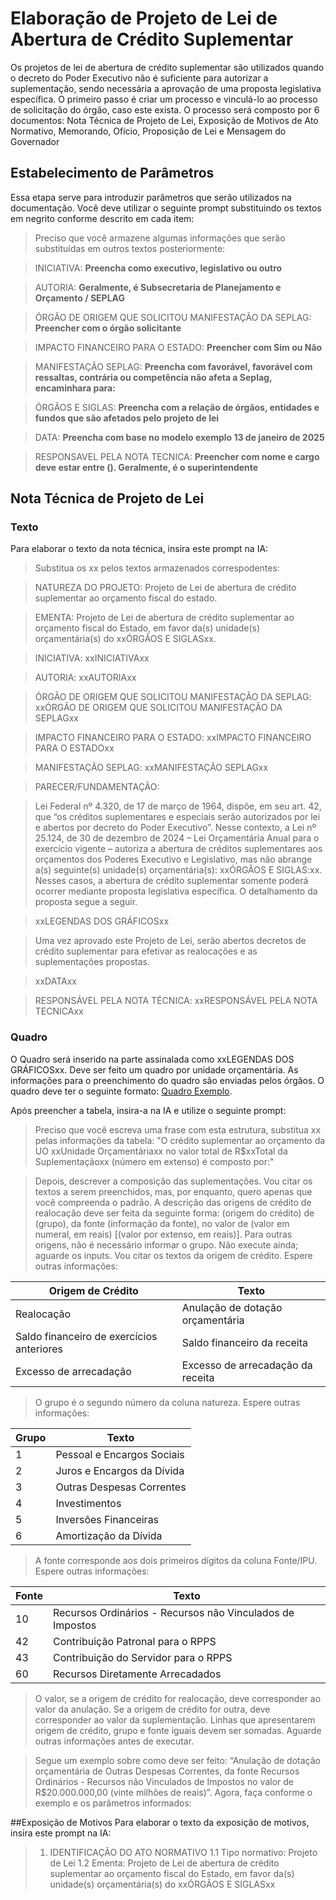 # Elaboração de Projeto de Lei de Abertura de Crédito Suplementar
Os projetos de lei de abertura de crédito suplementar são utilizados quando o decreto do Poder Executivo não é suficiente para autorizar a suplementação, sendo necessária a aprovação de uma proposta legislativa específica.
O primeiro passo é criar um processo e vinculá-lo ao processo de solicitação do órgão, caso este exista.
O processo será composto por 6 documentos: Nota Técnica de Projeto de Lei, Exposição de Motivos de Ato Normativo, Memorando, Ofício, Proposição de Lei e Mensagem do Governador

## Estabelecimento de Parâmetros
Essa etapa serve para introduzir parâmetros que serão utilizados na documentação. Você deve utilizar o seguinte prompt substituindo os textos em negrito conforme descrito em cada item:


>Preciso que você armazene algumas informações que serão substituídas em outros textos posteriormente:

>INICIATIVA: **Preencha como executivo, legislativo ou outro**

>AUTORIA: **Geralmente, é Subsecretaria de Planejamento e Orçamento / SEPLAG**

>ÓRGÃO DE ORIGEM QUE SOLICITOU MANIFESTAÇÃO DA SEPLAG: **Preencher com o órgão solicitante**

>IMPACTO FINANCEIRO PARA O ESTADO: **Preencher com Sim ou Não**

>MANIFESTAÇÃO SEPLAG: **Preencha com favorável, favorável com ressaltas, contrária ou competência não afeta a Seplag, encaminhara para:**

>ÓRGÃOS E SIGLAS: **Preencha com a relação de órgãos, entidades e fundos que são afetados pelo projeto de lei**

>DATA: **Preencha com base no modelo exemplo 13 de janeiro de 2025**

>RESPONSAVEL PELA NOTA TECNICA: **Preencher com nome e cargo deve estar entre (). Geralmente, é o superintendente**

## Nota Técnica de Projeto de Lei

### Texto

Para elaborar o texto da nota técnica, insira este prompt na IA:

>Substitua os xx pelos textos armazenados correspodentes:

>NATUREZA DO PROJETO: Projeto de Lei de abertura de crédito suplementar ao orçamento fiscal do estado.

>EMENTA: Projeto de Lei de abertura de crédito suplementar ao orçamento fiscal do Estado, em favor da(s) unidade(s) orçamentária(s) do xxÓRGÃOS E SIGLASxx.

>INICIATIVA: xxINICIATIVAxx

>AUTORIA: xxAUTORIAxx

>ÓRGÃO DE ORIGEM QUE SOLICITOU MANIFESTAÇÃO DA SEPLAG: xxÓRGÃO DE ORIGEM QUE SOLICITOU MANIFESTAÇÃO DA SEPLAGxx

>IMPACTO FINANCEIRO PARA O ESTADO: xxIMPACTO FINANCEIRO PARA O ESTADOxx

>MANIFESTAÇÃO SEPLAG: xxMANIFESTAÇÃO SEPLAGxx

>PARECER/FUNDAMENTAÇÃO:

>Lei Federal nº 4.320, de 17 de março de 1964, dispõe, em seu art. 42, que “os créditos suplementares e especiais serão autorizados por lei e abertos por decreto do Poder Executivo”. Nesse contexto, a Lei nº 25.124, de 30 de dezembro de 2024 – Lei Orçamentária Anual para o exercício vigente – autoriza a abertura de créditos suplementares aos orçamentos dos Poderes Executivo e Legislativo, mas não abrange a(s) seguinte(s) unidade(s) orçamentária(s): xxÓRGÃOS E SIGLAS:xx. Nesses casos, a abertura de crédito suplementar somente poderá ocorrer mediante proposta legislativa específica. O detalhamento da proposta segue a seguir.

>xxLEGENDAS DOS GRÁFICOSxx

>Uma vez aprovado este Projeto de Lei, serão abertos decretos de crédito suplementar para efetivar as realocações e as suplementações propostas.

>xxDATAxx

>RESPONSÁVEL PELA NOTA TÉCNICA: xxRESPONSÁVEL PELA NOTA TECNICAxx

### Quadro
O Quadro será inserido na parte assinalada como xxLEGENDAS DOS GRÁFICOSxx. Deve ser feito um quadro por unidade orçamentária. As informações para o preenchimento do quadro são enviadas pelos órgãos. O quadro deve ter o seguinte formato: [Quadro Exemplo](https://cecad365.sharepoint.com/:x:/s/Splor/EUryIbXcfhFJnHe3Osyafo8BccE5pNKeXWR7nSd6wWgb5Q?e=zhcpdl).

Após preencher a tabela, insira-a na IA e utilize o seguinte prompt:

>Preciso que você escreva uma frase com esta estrutura, substitua xx pelas informações da tabela: "O crédito suplementar ao orçamento da UO xxUnidade Orçamentáriaxx no valor total de R$xxTotal da Suplementaçãoxx (número em extenso) é composto por:"

>Depois, descrever a composição das suplementações. Vou citar os textos a serem preenchidos, mas, por enquanto, quero apenas que você compreenda o padrão. A descrição das origens de crédito de realocação deve ser feita da seguinte forma: (origem do crédito) de (grupo), da fonte (informação da fonte), no valor de (valor em numeral, em reais) [(valor por extenso, em reais)]. Para outras origens, não é necessário informar o grupo. Não execute ainda; aguarde os inputs.
Vou citar os textos da origem de crédito. Espere outras informações:

| Origem de Crédito    | Texto |
|--------------|------------|
|Realocação|Anulação de dotação orçamentária|
|Saldo financeiro de exercícios anteriores|Saldo financeiro da receita|
|Excesso de arrecadação|Excesso de arrecadação da receita|

>O grupo é o segundo número da coluna natureza. Espere outras informações:

| Grupo    | Texto |
|--------------|------------|
|1|Pessoal e Encargos Sociais|
|2|Juros e Encargos da Dívida|
|3|Outras Despesas Correntes|
|4|Investimentos|
|5|Inversões Financeiras|
|6|Amortização da Dívida|

>A fonte corresponde aos dois primeiros dígitos da coluna Fonte/IPU. Espere outras informações:

| Fonte    | Texto |
|--------------|------------|
|10|Recursos Ordinários - Recursos não Vinculados de Impostos|
|42|Contribuição Patronal para o RPPS|
|43|Contribuição do Servidor para o RPPS|
|60|Recursos Diretamente Arrecadados|

>O valor, se a origem de crédito for realocação, deve corresponder ao valor da anulação. Se a origem de crédito for outra, deve corresponder ao valor da suplementação. Linhas que apresentarem origem de crédito, grupo e fonte iguais devem ser somadas. Aguarde outras informações antes de executar.

>Segue um exemplo sobre como deve ser feito: “Anulação de dotação orçamentária de Outras Despesas Correntes, da fonte Recursos Ordinários - Recursos não Vinculados de Impostos no valor de R$20.000.000,00 (vinte milhões de reais)”. Agora, faça conforme o exemplo e os parâmetros informados:

##Exposição de Motivos
Para elaborar o texto da exposição de motivos, insira este prompt na IA:
>1. IDENTIFICAÇÃO DO ATO NORMATIVO
>1.1 Tipo normativo: Projeto de Lei
>1.2 Ementa: Projeto de Lei de abertura de crédito suplementar ao orçamento fiscal do Estado, em favor da(s) unidade(s) orçamentária(s) do xxÓRGÃOS E SIGLASxx
